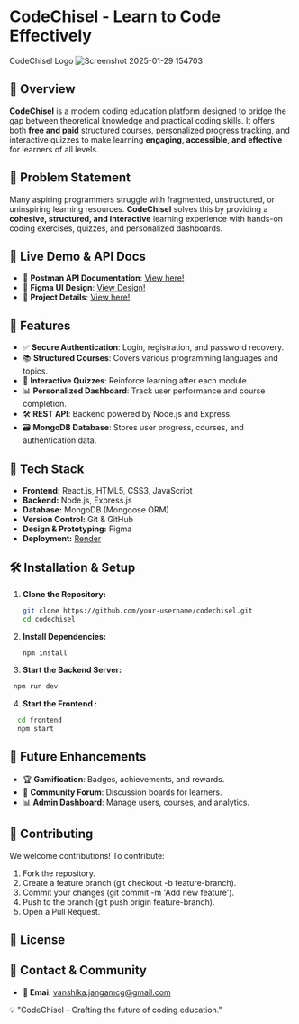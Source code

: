 # CodeChisel - Learn to Code Effectively

CodeChisel Logo
![Screenshot 2025-01-29 154703](https://github.com/user-attachments/assets/7ca27e30-6918-4760-98b9-d9f657a4952e)


## 🚀 Overview
**CodeChisel** is a modern coding education platform designed to bridge the gap between theoretical knowledge and practical coding skills. It offers both **free and paid** structured courses, personalized progress tracking, and interactive quizzes to make learning **engaging, accessible, and effective** for learners of all levels.

## 🎯 Problem Statement
Many aspiring programmers struggle with fragmented, unstructured, or uninspiring learning resources. **CodeChisel** solves this by providing a **cohesive, structured, and interactive** learning experience with hands-on coding exercises, quizzes, and personalized dashboards.

## 📌 Live Demo & API Docs
- 🔗 **Postman API Documentation**: [View here!](https://documenter.getpostman.com/view/39217082/2sAYQiBnrB)
- 🔗 **Figma UI Design**: [View Design!](https://www.figma.com/design/n6ceBxm4zvLUyypYJBStCm/Untitled?node-id=0-1&t=iWYwSFQj2V0atQPb-1)
- 🔗 **Project Details**: [View here!](https://1drv.ms/w/c/6e38cecfcf504d58/EYKQ57maRA5JkQOpW-O7PGQBIyRwPFUZ2jl40Miu4ryZFQ?e=42eS2b)
  
## 🌟 Features
- ✅ **Secure Authentication**: Login, registration, and password recovery.
- 📚 **Structured Courses**: Covers various programming languages and topics.
- 📝 **Interactive Quizzes**: Reinforce learning after each module.
- 📊 **Personalized Dashboard**: Track user performance and course completion.
- 🛠️ **REST API**: Backend powered by Node.js and Express.
- 🗃️ **MongoDB Database**: Stores user progress, courses, and authentication data.

## 🔧 Tech Stack
- **Frontend:** React.js, HTML5, CSS3, JavaScript  
- **Backend:** Node.js, Express.js  
- **Database:** MongoDB (Mongoose ORM)  
- **Version Control:** Git & GitHub  
- **Design & Prototyping:** Figma  
- **Deployment:** [Render](https://codechisel.onrender.com)

## 🛠️ Installation & Setup
1. **Clone the Repository:**
   ```sh
   git clone https://github.com/your-username/codechisel.git
   cd codechisel
   ```
2. **Install Dependencies:**
   ```sh
   npm install
   ```
3. **Start the Backend Server:**
 ```sh
  npm run dev
```
4. **Start the Frontend :**
```sh
  cd frontend
  npm start
   ```

## 🚀 Future Enhancements
- 🏆 **Gamification**: Badges, achievements, and rewards.
- 💬 **Community Forum**: Discussion boards for learners.
- 📊 **Admin Dashboard**: Manage users, courses, and analytics.

## 🤝 Contributing
We welcome contributions! To contribute:
1. Fork the repository.
2. Create a feature branch (git checkout -b feature-branch).
3. Commit your changes (git commit -m 'Add new feature').
4. Push to the branch (git push origin feature-branch).
5. Open a Pull Request.

## 📜 License

## 💬 Contact & Community
- **📧 Emai**: vanshika.jangamcg@gmail.com

💡 "CodeChisel - Crafting the future of coding education."
  
